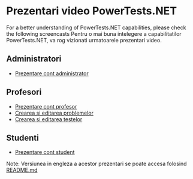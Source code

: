 
Prezentari video PowerTests.NET
===============================

For a better understanding of PowerTests.NET capabilities, please check the following screencasts
Pentru o mai buna intelegere a capabilitatilor PowerTests.NET, va rog vizionati urmatoarele prezentari video.

Administratori
--------------

- [Prezentare cont administrator](screencasts/admin1.avi)


Profesori
---------

- [Prezentare cont profesor](screencasts/prof1.avi)
- [Crearea si editarea problemelor](screencasts/prof2.avi)
- [Crearea si editarea testelor](screencasts/prof3.avi)


Studenti
--------

- [Prezentare cont student](screencasts/stud1.avi)

Note: Versiunea in engleza a acestor prezentari se poate accesa folosind [README.md](README.md)